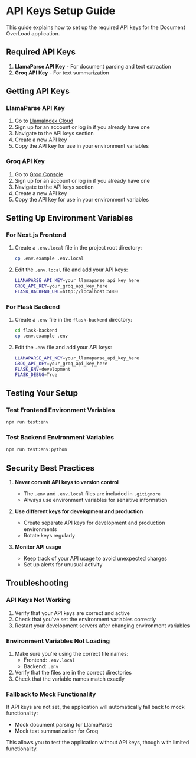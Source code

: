 # API Keys Setup Guide

This guide explains how to set up the required API keys for the Document OverLoad application.

## Required API Keys

1. **LlamaParse API Key** - For document parsing and text extraction
2. **Groq API Key** - For text summarization

## Getting API Keys

### LlamaParse API Key

1. Go to [LlamaIndex Cloud](https://cloud.llamaindex.ai/)
2. Sign up for an account or log in if you already have one
3. Navigate to the API keys section
4. Create a new API key
5. Copy the API key for use in your environment variables

### Groq API Key

1. Go to [Groq Console](https://console.groq.com/)
2. Sign up for an account or log in if you already have one
3. Navigate to the API keys section
4. Create a new API key
5. Copy the API key for use in your environment variables

## Setting Up Environment Variables

### For Next.js Frontend

1. Create a `.env.local` file in the project root directory:
   ```bash
   cp .env.example .env.local
   ```

2. Edit the `.env.local` file and add your API keys:
   ```bash
   LLAMAPARSE_API_KEY=your_llamaparse_api_key_here
   GROQ_API_KEY=your_groq_api_key_here
   FLASK_BACKEND_URL=http://localhost:5000
   ```

### For Flask Backend

1. Create a `.env` file in the `flask-backend` directory:
   ```bash
   cd flask-backend
   cp .env.example .env
   ```

2. Edit the `.env` file and add your API keys:
   ```bash
   LLAMAPARSE_API_KEY=your_llamaparse_api_key_here
   GROQ_API_KEY=your_groq_api_key_here
   FLASK_ENV=development
   FLASK_DEBUG=True
   ```

## Testing Your Setup

### Test Frontend Environment Variables

```bash
npm run test:env
```

### Test Backend Environment Variables

```bash
npm run test:env:python
```

## Security Best Practices

1. **Never commit API keys to version control**
   - The `.env` and `.env.local` files are included in `.gitignore`
   - Always use environment variables for sensitive information

2. **Use different keys for development and production**
   - Create separate API keys for development and production environments
   - Rotate keys regularly

3. **Monitor API usage**
   - Keep track of your API usage to avoid unexpected charges
   - Set up alerts for unusual activity

## Troubleshooting

### API Keys Not Working

1. Verify that your API keys are correct and active
2. Check that you've set the environment variables correctly
3. Restart your development servers after changing environment variables

### Environment Variables Not Loading

1. Make sure you're using the correct file names:
   - Frontend: `.env.local`
   - Backend: `.env`
2. Verify that the files are in the correct directories
3. Check that the variable names match exactly

### Fallback to Mock Functionality

If API keys are not set, the application will automatically fall back to mock functionality:
- Mock document parsing for LlamaParse
- Mock text summarization for Groq

This allows you to test the application without API keys, though with limited functionality.